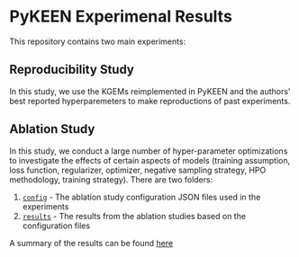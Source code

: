 # PyKEEN Experimenal Results

This repository contains two main experiments:

## Reproducibility Study

In this study, we use the KGEMs reimplemented in PyKEEN and the authors' best
reported hyperparemeters to make reproductions of past experiments.

## Ablation Study

In this study, we conduct a large number of hyper-parameter optimizations to
investigate the effects of certain aspects of models (training assumption,
loss function, regularizer, optimizer, negative sampling strategy, HPO
methodology, training strategy). There are two folders:

1. [`config`](/ablation/config) - The ablation study configuration JSON files
   used in the experiments
2. [`results`](/ablation/config) - The results from the ablation studies based
   on the configuration files

A summary of the results can be found [here](/ablation/results/_results/README.md)

